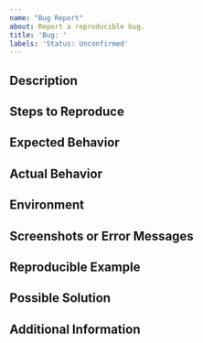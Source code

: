 ```yaml
---
name: "Bug Report"
about: Report a reproducible bug.
title: 'Bug: '
labels: 'Status: Unconfirmed'
---
```


## Description

[//]: # ([Provide a clear and concise description of the issue you are experiencing.])

## Steps to Reproduce

[//]: # ([Outline the steps to reproduce the issue, including any specific configurations or conditions.])

## Expected Behavior

[//]: # ([Describe what you expected to happen.])

## Actual Behavior

[//]: # ([Describe what actually happened.])

## Environment

[//]: # (- Operating System:)

[//]: # (- Browser &#40;if applicable&#41;:)

[//]: # (- Version of the Project/Package:)

[//]: # (- Any other relevant information:)

## Screenshots or Error Messages

[//]: # ([If applicable, include any relevant screenshots or error messages.])

## Reproducible Example

[//]: # ([If possible, provide a minimal, reproducible example or code snippet that demonstrates the issue.])

## Possible Solution

[//]: # ([If you have any ideas on how to fix or address the issue, please share them here.])

## Additional Information

[//]: # ([Add any other relevant information or context about the issue.])

